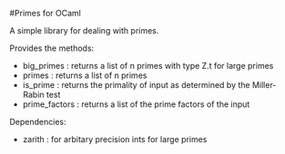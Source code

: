 #Primes for OCaml

A simple library for dealing with primes.

Provides the methods:
- big_primes : returns a list of n primes with type Z.t for large primes
- primes : returns a list of n primes
- is_prime : returns the primality of input as determined by the Miller-Rabin test
- prime_factors : returns a list of the prime factors of the input

Dependencies:
- zarith : for arbitary precision ints for large primes
